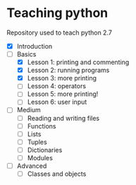 # Teaching python
Repository used to teach python 2.7


- [x] Introduction
- [ ] Basics
  - [x] Lesson 1: printing and commenting
  - [x] Lesson 2: running programs
  - [x] Lesson 3: more printing
  - [ ] Lesson 4: operators
  - [ ] Lesson 5: more printing!
  - [ ] Lesson 6: user input

- [ ] Medium
  - [ ] Reading and writing files
  - [ ] Functions
  - [ ] Lists
  - [ ] Tuples
  - [ ] Dictionaries
  - [ ] Modules

- [ ] Advanced
  - [ ] Classes and objects
